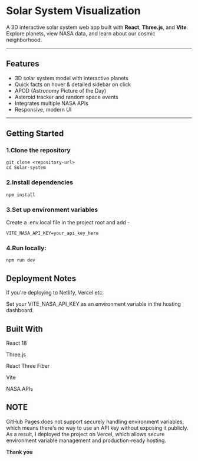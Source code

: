 # Solar System Visualization

A 3D interactive solar system web app built with **React**, **Three.js**, and **Vite**. Explore planets, view NASA data, and learn about our cosmic neighborhood.

---

## Features

- 3D solar system model with interactive planets  
- Quick facts on hover & detailed sidebar on click  
- APOD (Astronomy Picture of the Day)  
- Asteroid tracker and random space events  
- Integrates multiple NASA APIs  
- Responsive, modern UI

---

## Getting Started

### 1.Clone the repository

```
git clone <repository-url>
cd Solar-system
```

### 2.Install dependencies

```
npm install
```

### 3.Set up environment variables 
Create a .env.local file in the project root and add -

```
VITE_NASA_API_KEY=your_api_key_here
```

### 4.Run locally:

```
npm run dev
```

## Deployment Notes

If you're deploying to Netlify, Vercel etc:

Set your VITE_NASA_API_KEY as an environment variable in the hosting dashboard.

## Built With

React 18

Three.js

React Three Fiber

Vite

NASA APIs

## NOTE

GitHub Pages does not support securely handling environment variables, which means there's no way to use an API key without exposing it publicly.
As a result, I deployed the project on Vercel, which allows secure environment variable management and production-ready hosting.

**Thank you**